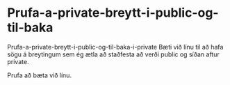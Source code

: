 # Prufa-a-private-breytt-i-public-og-til-baka
Prufa-a-private-breytt-i-public-og-til-baka-i-private
Bæti við línu til að hafa sögu á breytingum sem ég ætla að staðfesta að verði public og síðan aftur private.

Prufa að bæta við línu.
